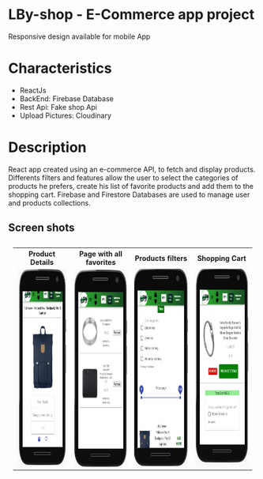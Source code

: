 # LBy-shop - E-Commerce app project
 Responsive design available for mobile App

# Characteristics
- ReactJs
- BackEnd: Firebase Database
- Rest Api: Fake shop Api
- Upload Pictures: Cloudinary

# Description
React app created using an e-commerce API, to fetch and display products. Differents filters and features allow the user to select the categories of products he prefers, create his list of favorite products and add them to the shopping cart. Firebase and Firestore Databases are used to manage user and products collections.

## Screen shots

<table style="padding:10px">
 <tr>
 <th>Product Details</th>
   <th>Page with all favorites</th>
   <th>Products filters</th>
   <th>Shopping Cart</th>
 </tr>
  <tr>
    <td> 
         <img src="./Sshot/detail-product-page.jpg"  alt="1" width = 300px height = 400px ></td>
      
 <td><img src="./Sshot/favorites-Iby.jpg" align="right" alt="2" width =300px height = 400px></td>
   <td><img src="./Sshot/filters.jpg" alt="3" width = 300px height = 400px></td>
   <td><img src="./Sshot/shopping-cart.jpg" alt="4" width = 288px height = 400px></td>
    

  </tr>
</table>


